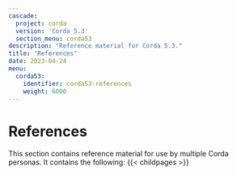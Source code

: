 ```yaml
---
cascade:
  project: corda
  version: 'Corda 5.3'
  section_menu: corda53
description: "Reference material for Corda 5.3."
title: "References"
date: 2023-04-24
menu:
  corda53:
    identifier: corda53-references
    weight: 6000
---
```

# References

This section contains reference material for use by multiple Corda personas. It contains the following:
{{< childpages >}}
